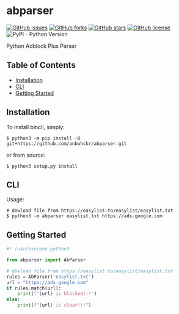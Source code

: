 # abparser

[![GitHub issues](https://img.shields.io/github/issues/anbuhckr/abparser)](https://github.com/anbuhckr/abparser/issues)
[![GitHub forks](https://img.shields.io/github/forks/anbuhckr/abparser)](https://github.com/anbuhckr/abparser/network)
[![GitHub stars](https://img.shields.io/github/stars/anbuhckr/abparser)](https://github.com/anbuhckr/abparser/stargazers)
[![GitHub license](https://img.shields.io/github/license/anbuhckr/abparser)](./LICENSE)
![PyPI - Python Version](https://img.shields.io/badge/python-3.6%20%7C%203.7%20%7C%203.8%20%7C%203.9-blue)

Python Adblock Plus Parser

## Table of Contents

* [Installation](#installation)
* [CLI](#CLI)
* [Getting Started](#getting-started)


## Installation

To install bincli, simply:

```
$ python3 -m pip install -U git+https://github.com/anbuhckr/abparser.git
```

or from source:

```
$ python3 setup.py install
```

## CLI

Usage:

```
# dowload file from https://easylist.to/easylist/easylist.txt
$ python3 -m abparser easylist.txt https://ads.google.com
```

## Getting Started

``` python
#! /usr/bin/env python3

from abparser import AbParser

# dowload file from https://easylist.to/easylist/easylist.txt
rules = AbParser('easylist.txt')
url = "https://ads.google.com"
if rules.match(url):
    print(f"{url} is blocked!!!")
else:
    print(f"{url} is clear!!!")
```
